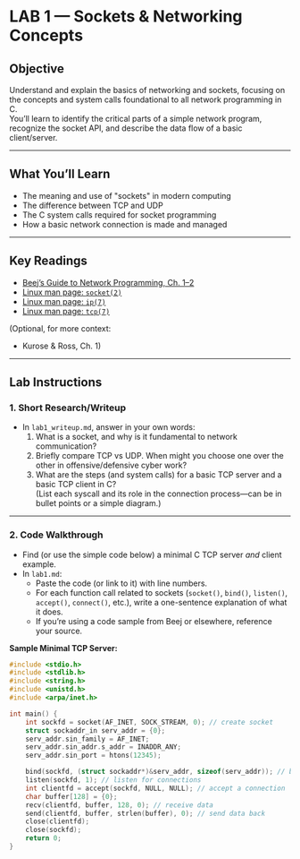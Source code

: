 # LAB 1 — Sockets & Networking Concepts

## Objective

Understand and explain the basics of networking and sockets, focusing on the concepts and system calls foundational to all network programming in C.  
You’ll learn to identify the critical parts of a simple network program, recognize the socket API, and describe the data flow of a basic client/server.

---

## What You’ll Learn

- The meaning and use of "sockets" in modern computing
- The difference between TCP and UDP
- The C system calls required for socket programming
- How a basic network connection is made and managed

---

## Key Readings

- [Beej’s Guide to Network Programming, Ch. 1–2](https://beej.us/guide/bgnet/)
- [Linux man page: `socket(2)`](https://man7.org/linux/man-pages/man2/socket.2.html)
- [Linux man page: `ip(7)`](https://man7.org/linux/man-pages/man7/ip.7.html)
- [Linux man page: `tcp(7)`](https://man7.org/linux/man-pages/man7/tcp.7.html)

(Optional, for more context:  
- Kurose & Ross, Ch. 1)

---

## Lab Instructions

### 1. **Short Research/Writeup**
- In `lab1_writeup.md`, answer in your own words:
    1. What is a socket, and why is it fundamental to network communication?
    2. Briefly compare TCP vs UDP. When might you choose one over the other in offensive/defensive cyber work?
    3. What are the steps (and system calls) for a basic TCP server and a basic TCP client in C?  
       (List each syscall and its role in the connection process—can be in bullet points or a simple diagram.)

---

### 2. **Code Walkthrough**
- Find (or use the simple code below) a minimal C TCP server *and* client example.
- In `lab1.md`:
    - Paste the code (or link to it) with line numbers.
    - For each function call related to sockets (`socket()`, `bind()`, `listen()`, `accept()`, `connect()`, etc.), write a one-sentence explanation of what it does.
    - If you’re using a code sample from Beej or elsewhere, reference your source.

**Sample Minimal TCP Server:**
```c
#include <stdio.h>
#include <stdlib.h>
#include <string.h>
#include <unistd.h>
#include <arpa/inet.h>

int main() {
    int sockfd = socket(AF_INET, SOCK_STREAM, 0); // create socket
    struct sockaddr_in serv_addr = {0};
    serv_addr.sin_family = AF_INET;
    serv_addr.sin_addr.s_addr = INADDR_ANY;
    serv_addr.sin_port = htons(12345);

    bind(sockfd, (struct sockaddr*)&serv_addr, sizeof(serv_addr)); // bind address/port
    listen(sockfd, 1); // listen for connections
    int clientfd = accept(sockfd, NULL, NULL); // accept a connection
    char buffer[128] = {0};
    recv(clientfd, buffer, 128, 0); // receive data
    send(clientfd, buffer, strlen(buffer), 0); // send data back
    close(clientfd);
    close(sockfd);
    return 0;
}
